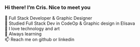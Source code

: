 ### Hi there! I’m Cris. Nice to meet you

🌱 Full Stack Developer & Graphic Designer </br>
💾 Studied Full Stack Dev in CodeOp & Graphic design in Elisava </br>
👾 I love technology and art </br>
📖 Always learning </br>
📫 Reach me on github or linkedin </br>

<!---
cmayar/cmayar is a ✨ special ✨ repository because its `README.md` (this file) appears on your GitHub profile.
You can click the Preview link to take a look at your changes.
--->
